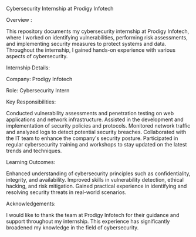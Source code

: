 Cybersecurity Internship at Prodigy Infotech

Overview :

This repository documents my cybersecurity internship at Prodigy Infotech, where I worked on identifying vulnerabilities, performing risk assessments, and implementing security measures to protect 
systems and data. Throughout the internship, I gained hands-on experience with various aspects of cybersecurity.


Internship Details:

   Company: Prodigy Infotech

   Role: Cybersecurity Intern


Key Responsibilities:

 Conducted vulnerability assessments and penetration testing on web applications and network infrastructure.
 Assisted in the development and implementation of security policies and protocols.
 Monitored network traffic and analyzed logs to detect potential security breaches.
 Collaborated with the IT team to enhance the company's security posture.
 Participated in regular cybersecurity training and workshops to stay updated on the latest trends and techniques.


Learning Outcomes:

 Enhanced understanding of cybersecurity principles such as confidentiality, integrity, and availability.
 Improved skills in vulnerability detection, ethical hacking, and risk mitigation.
 Gained practical experience in identifying and resolving security threats in real-world scenarios.


Acknowledgements:

I would like to thank the team at Prodigy Infotech for their guidance and support throughout my internship. This experience has significantly broadened my knowledge in the field of cybersecurity.

